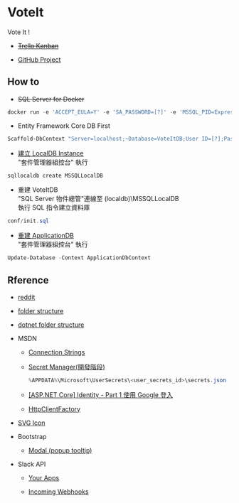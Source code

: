 # VoteIt
Vote It !

- ~~[Trello Kanban](https://trello.com/b/0vR0ujR0/voit-it)~~

- [GitHub Project](https://github.com/knight720/VoteIt/projects/1)

## How to 
- ~~SQL Server for Docker~~ 
```powershell
docker run -e 'ACCEPT_EULA=Y' -e 'SA_PASSWORD=[?]' -e 'MSSQL_PID=Express' -p 1433:1433 -v D:\Docker\VoteItDB:/var/opt/mssql -d mcr.microsoft.com/mssql/server:latest
```

- Entity Framework Core DB First
```powershell  
Scaffold-DbContext "Server=localhost;~Database=VoteItDB;User ID=[?];Password=[?];" Microsoft.EntityFrameworkCore.SqlServer -OutputDir Models -Tables Feed FeedLike -force  
```

- [建立 LocalDB Instance](https://docs.microsoft.com/zh-tw/sql/tools/sqllocaldb-utility?view=sql-server-2017)  
"套件管理器組控台" 執行 
```powershell
sqllocaldb create MSSQLLocalDB
```

- 重建 VoteItDB  
"SQL Server 物件總管"連線至 (localdb)\\MSSQLLocalDB  
執行 SQL 指令建立資料庫 
```powershell
conf/init.sql  
```

- [重建 ApplicationDB](https://docs.microsoft.com/zh-tw/aspnet/core/security/authentication/scaffold-identity?view=aspnetcore-2.2&tabs=visual-studio)  
"套件管理器組控台" 執行 
```powershell
Update-Database -Context ApplicationDbContext  
```

## Rference
- [reddit](https://zh.wikipedia.org/wiki/Reddit)

- [folder structure](https://stackoverflow.com/questions/446017/popular-folder-structure-for-build)

- [dotnet folder structure](https://github.com/dotnet/project-system)

- MSDN

    - [Connection Strings](https://docs.microsoft.com/en-us/ef/core/miscellaneous/connection-strings)

    - [Secret Manager(開發階段)](https://docs.microsoft.com/zh-tw/aspnet/core/security/app-secrets?view=aspnetcore-2.2&tabs=windows)  
        ```powershell
        %APPDATA%\Microsoft\UserSecrets\<user_secrets_id>\secrets.json
        ```

    - [[ASP.NET Core] Identity - Part 1 使用 Google 登入](https://blog.kevinyang.net/2018/05/31/aspnet-core-identity/)

    - [HttpClientFactory](https://docs.microsoft.com/zh-tw/dotnet/standard/microservices-architecture/implement-resilient-applications/use-httpclientfactory-to-implement-resilient-http-requests)

- [SVG Icon](https://www.flaticon.com/)

- Bootstrap

    - [Modal (popup tooltip)](https://getbootstrap.com/docs/4.0/components/modal/)  

- Slack API

    - [Your Apps](https://api.slack.com/apps)

    - [Incoming Webhooks](https://api.slack.com/apps/AEU8K3B3L/incoming-webhooks?success=1)

